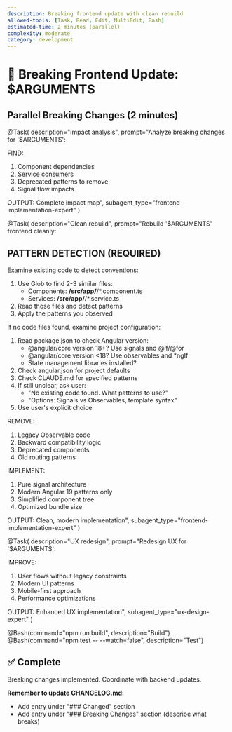```yaml
---
description: Breaking frontend update with clean rebuild
allowed-tools: [Task, Read, Edit, MultiEdit, Bash]
estimated-time: 2 minutes (parallel)
complexity: moderate
category: development
---
```


# 🔨 Breaking Frontend Update: $ARGUMENTS

## Parallel Breaking Changes (2 minutes)

@Task(
  description="Impact analysis",
  prompt="Analyze breaking changes for '$ARGUMENTS':
  
  FIND:
  1. Component dependencies
  2. Service consumers
  3. Deprecated patterns to remove
  4. Signal flow impacts
  
  OUTPUT: Complete impact map",
  subagent_type="frontend-implementation-expert"
)

@Task(
  description="Clean rebuild",
  prompt="Rebuild '$ARGUMENTS' frontend cleanly:

  ## PATTERN DETECTION (REQUIRED)

  Examine existing code to detect conventions:

  1. Use Glob to find 2-3 similar files:
     - Components: **/src/app/**/*.component.ts
     - Services: **/src/app/**/*.service.ts
  2. Read those files and detect patterns
  3. Apply the patterns you observed

  If no code files found, examine project configuration:
  1. Read package.json to check Angular version:
     - @angular/core version 18+? Use signals and @if/@for
     - @angular/core version <18? Use observables and *ngIf
     - State management libraries installed?
  2. Check angular.json for project defaults
  3. Check CLAUDE.md for specified patterns
  4. If still unclear, ask user:
     - "No existing code found. What patterns to use?"
     - "Options: Signals vs Observables, template syntax"
  5. Use user's explicit choice

  REMOVE:
  1. Legacy Observable code
  2. Backward compatibility logic
  3. Deprecated components
  4. Old routing patterns

  IMPLEMENT:
  1. Pure signal architecture
  2. Modern Angular 19 patterns only
  3. Simplified component tree
  4. Optimized bundle size

  OUTPUT: Clean, modern implementation",
  subagent_type="frontend-implementation-expert"
)

@Task(
  description="UX redesign",
  prompt="Redesign UX for '$ARGUMENTS':
  
  IMPROVE:
  1. User flows without legacy constraints
  2. Modern UI patterns
  3. Mobile-first approach
  4. Performance optimizations
  
  OUTPUT: Enhanced UX implementation",
  subagent_type="ux-design-expert"
)

@Bash(command="npm run build", description="Build")
@Bash(command="npm test -- --watch=false", description="Test")

## ✅ Complete
Breaking changes implemented. Coordinate with backend updates.

**Remember to update CHANGELOG.md:**
- Add entry under "### Changed" section
- Add entry under "### Breaking Changes" section (describe what breaks)